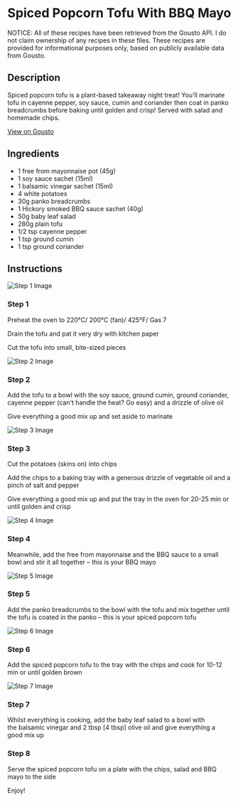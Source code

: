 # Spiced Popcorn Tofu With BBQ Mayo

NOTICE: All of these recipes have been retrieved from the Gousto API. I do not claim ownership of any recipes in these files. These recipes are provided for informational purposes only, based on publicly available data from Gousto.

## Description

Spiced popcorn tofu is a plant-based takeaway night treat! You’ll marinate tofu in cayenne pepper, soy sauce, cumin and coriander then coat in panko breadcrumbs before baking until golden and crisp! Served with salad and homemade chips.

[View on Gousto](https://www.gousto.co.uk/recipes/cookbook/spiced-popcorn-tofu-with-bbq-mayo)

## Ingredients

- 1 free from mayonnaise pot (45g)
- 1 soy sauce sachet (15ml)
- 1 balsamic vinegar sachet (15ml)
- 4 white potatoes
- 30g panko breadcrumbs
- 1 Hickory smoked BBQ sauce sachet (40g)
- 50g baby leaf salad
- 280g plain tofu
- 1/2 tsp cayenne pepper
- 1 tsp ground cumin
- 1 tsp ground coriander

## Instructions

![Step 1 Image](https://production-media.gousto.co.uk/cms/recipe-step-image/R2407Step-1-x200.jpg)

### Step 1

Preheat the oven to 220°C/ 200°C (fan)/ 425°F/ Gas 7


Drain the tofu and pat it very dry with kitchen paper


Cut the tofu into small, bite-sized pieces

![Step 2 Image](https://production-media.gousto.co.uk/cms/recipe-step-image/R2407Step-2-x200.jpg)

### Step 2

Add the tofu to a bowl with the soy sauce, ground cumin, ground coriander, cayenne pepper (can't handle the heat? Go easy) and a drizzle of olive oil


Give everything a good mix up and set aside to marinate

![Step 3 Image](https://production-media.gousto.co.uk/cms/recipe-step-image/R2407Step-3-x200.jpg)

### Step 3

Cut the potatoes (skins on) into chips


Add the chips to a baking tray with a generous drizzle of vegetable oil and a pinch of salt and pepper


Give everything a good mix up and put the tray in the oven for 20-25 min or until golden and crisp

![Step 4 Image](https://production-media.gousto.co.uk/cms/recipe-step-image/R2407Step-4-x200.jpg)

### Step 4

Meanwhile, add the free from mayonnaise and the BBQ sauce to a small bowl and stir it all together – this is your BBQ mayo

![Step 5 Image](https://production-media.gousto.co.uk/cms/recipe-step-image/R2407Step-5-x200.jpg)

### Step 5

Add the panko breadcrumbs to the bowl with the tofu and mix together until the tofu is coated in the panko – this is your spiced popcorn tofu

![Step 6 Image](https://production-media.gousto.co.uk/cms/recipe-step-image/R2407Step-6-x200.jpg)

### Step 6

Add the spiced popcorn tofu to the tray with the chips and cook for 10-12 min or until golden brown

![Step 7 Image](https://production-media.gousto.co.uk/cms/recipe-step-image/R2407Step-7-x200.jpg)

### Step 7

Whilst everything is cooking, add the baby leaf salad to a bowl with the balsamic vinegar and 2 tbsp <span class="text-danger">[4 tbsp]</span> olive oil and give everything a good mix up

### Step 8

Serve the spiced popcorn tofu on a plate with the chips, salad and BBQ mayo to the side


Enjoy!


